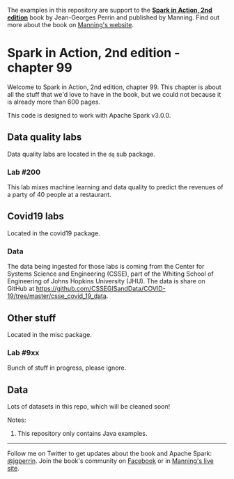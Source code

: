The examples in this repository are support to the **[Spark in Action, 2nd edition](http://jgp.net/sia)** book by Jean-Georges Perrin and published by Manning. Find out more about the book on [Manning's website](http://jgp.net/sia).

# Spark in Action, 2nd edition - chapter 99

Welcome to Spark in Action, 2nd edition, chapter 99. This chapter is about all the stuff that we'd love to have in the book, but we could not because it is already more than 600 pages.

This code is designed to work with Apache Spark v3.0.0.

## Data quality labs

Data quality labs are located in the `dq` sub package.

### Lab #200
This lab mixes machine learning and data quality to predict the revenues of a party of 40 people at a restaurant.

## Covid19 labs

Located in the covid19 package.

### Data
The data being ingested for those labs is coming from the Center for Systems Science and Engineering (CSSE), part of the Whiting School of Engineering of Johns Hopkins University (JHU). The data is share on GitHub at https://github.com/CSSEGISandData/COVID-19/tree/master/csse_covid_19_data.

## Other stuff

Located in the misc package.

### Lab #9xx
Bunch of stuff in progress, please ignore.

## Data
Lots of datasets in this repo, which will be cleaned soon!

Notes: 
 1. This repository only contains Java examples.
 
---

Follow me on Twitter to get updates about the book and Apache Spark: [@jgperrin](https://twitter.com/jgperrin). Join the book's community on [Facebook](https://facebook.com/sparkinaction/) or in [Manning's live site](https://forums.manning.com/forums/spark-in-action-second-edition?a_aid=jgp).
